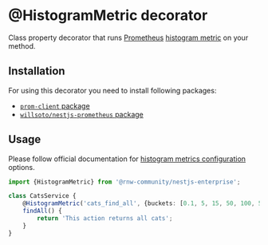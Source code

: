 # @HistogramMetric decorator

Class property decorator that runs [Prometheus](https://prometheus.io) [histogram metric](https://prometheus.io/docs/concepts/metric_types/#histogram) on your method.

## Installation

For using this decorator you need to install following packages:
- [`prom-client` package](https://github.com/siimon/prom-client)
- [`willsoto/nestjs-prometheus` package](https://github.com/willsoto/nestjs-prometheus)

## Usage

Please follow official documentation for [histogram metrics configuration](https://github.com/siimon/prom-client?tab=readme-ov-file#histogram) options.

```typescript
import {HistogramMetric} from '@rnw-community/nestjs-enterprise';

class CatsService {
    @HistogramMetric('cats_find_all', {buckets: [0.1, 5, 15, 50, 100, 500]})
    findAll() {
        return 'This action returns all cats';
    }
}
```

